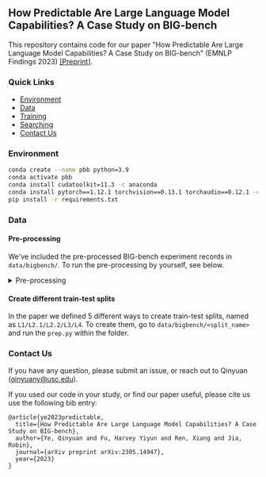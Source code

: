 ## How Predictable Are Large Language Model Capabilities? A Case Study on BIG-bench

This repository contains code for our paper "How Predictable Are Large Language Model Capabilities? A Case Study on BIG-bench" (EMNLP Findings 2023) [[Preprint]](https://arxiv.org/abs/2305.14947).

### Quick Links
- [Environment](#environment)
- [Data](#data)
- [Training](#training)
- [Searching](#searching) 
- [Contact Us](#contact-us)

### Environment
```bash
conda create --name pbb python=3.9
conda activate pbb
conda install cudatoolkit=11.3 -c anaconda
conda install pytorch==1.12.1 torchvision==0.13.1 torchaudio==0.12.1 -c pytorch
pip install -r requirements.txt
```

### Data

#### Pre-processing

We've included the pre-processed BIG-bench experiment records in `data/bigbench/`. To run the pre-processing by yourself, see below.

<details>
<summary>Pre-processing</summary>

```bash
# clone BIG-bench in a separate folder
cd ..
git clone https://github.com/google/BIG-bench.git
# come back to explogs directory and run the script
cd predicting-big-bench/data_prep
# gather experiment logs from BIG-Bench directory
python big_bench.py
# filter the logs to formulat the dataset
python filter_big_bench.py
```
The whole process will take ~2hrs.
</details>

#### Create different train-test splits
In the paper we defined 5 different ways to create train-test splits, named as `L1/L2.1/L2.2/L3/L4`. 
To create them, go to `data/bigbench/<split_name>` and run the `prep.py` within the folder.

### Contact Us

If you have any question, please submit an issue, or reach out to Qinyuan (qinyuany@usc.edu).

If you used our code in your study, or find our paper useful, please cite us use the following bib entry:


```
@article{ye2023predictable,
  title={How Predictable Are Large Language Model Capabilities? A Case Study on BIG-bench},
  author={Ye, Qinyuan and Fu, Harvey Yiyun and Ren, Xiang and Jia, Robin},
  journal={arXiv preprint arXiv:2305.14947},
  year={2023}
}
```
